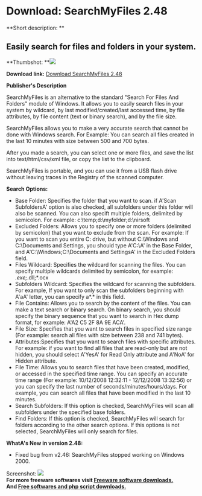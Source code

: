 # Download: SearchMyFiles 2.48

**Short description: **

## Easily search for files and folders in your system.

  
**Thumbshot: **![](http://www.freewarefiles.com/screenshot/searchmyfiles1_md.gif)   
  
**Download link:** [Download SearchMyFiles 2.48](http://freesoftwares.boysofts.com/SearchMyFiles_program_48049.html)  
  

**Publisher's Description**  
  

SearchMyFiles is an alternative to the standard "Search For Files And Folders"
module of Windows. It allows you to easily search files in your system by
wildcard, by last modified/created/last accessed time, by file attributes, by
file content (text or binary search), and by the file size.

SearchMyFiles allows you to make a very accurate search that cannot be done
with Windows search. For Example: You can search all files created in the last
10 minutes with size between 500 and 700 bytes.

After you made a search, you can select one or more files, and save the list
into text/html/csv/xml file, or copy the list to the clipboard.

SearchMyFiles is portable, and you can use it from a USB flash drive without
leaving traces in the Registry of the scanned computer.

**Search Options:**

  * Base Folder: Specifies the folder that you want to scan. if A'Scan SubfoldersA' option is also checked, all subfolders under this folder will also be scanned. You can also specift multiple folders, delimited by semicolon. For example: c:\temp;d:\myfolder;d:\nirsoft 
  * Excluded Folders: Allows you to specify one or more folders (delimited by semicolon) that you want to exclude from the scan. For example: If you want to scan you entire C: drive, but without C:\Windows and C:\Documents and Settings, you should type A'C:\A' in the Base Folder, and A'C:\Windows;C:\Documents and SettingsA' in the Excluded Folders field. 
  * Files Wildcard: Specifies the wildcard for scanning the files. You can specify multiple wildcards delimited by semicolon, for example: *.exe;*.dll;*.ocx 
  * Subfolders Wildcard: Specifies the wildcard for scanning the subfolders. For example, If you want to only scan the subfolders beginning with A'aA' letter, you can specify a*.* in this field. 
  * File Contains: Allows you to search by the content of the files. You can make a text search or binary search. On binary search, you should specify the binary sequence that you want to search in Hex dump format, for example: A'A2 C5 2F 8A 9E ACA'. 
  * File Size: Specifies that you want to search files in specified size range (For example: search all files with size between 238 and 741 bytes). 
  * Attributes:Specifies that you want to search files with specific attributes. For example: if you want to find all files that are read-only but are not hidden, you should select A'YesA' for Read Only attribute and A'NoA' for Hidden attribute. 
  * File Time: Allows you to search files that have been created, modified, or accessed in the specified time range. You can specify an accurate time range (For example: 10/12/2008 12:32:11 - 12/12/2008 13:32:56) or you can specify the last number of seconds/minutes/hours/days. For example, you can search all files that have been modified in the last 10 minutes. 
  * Search Subfolders: If this option is checked, SearchMyFiles will scan all subfolders under the specified base folders. 
  * Find Folders: If this option is checked, SearchMyFiles will search for folders according to the other search options. If this options is not selected, SearchMyFiles will only search for files. 

**WhatA's New in version 2.48:**

  * Fixed bug from v2.46: SearchMyFiles stopped working on Windows 2000. 

  
  
Screenshot: ![](http://www.freewarefiles.com/screenshot/searchmyfiles1.gif)  
**For more freeware softwares visit [Freeware software downloads.](http://freesoftwares.boysofts.com/)**   
**And [Free softwares and php script downloads.](http://www.boysofts.com/)**

